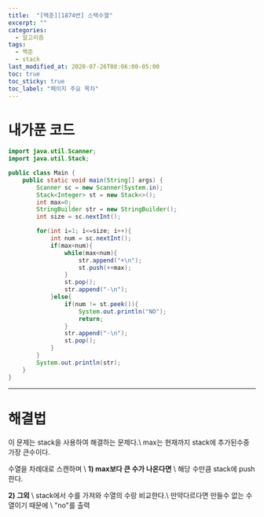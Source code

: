 ```yaml
---
title:  "[백준][1874번] 스택수열"
excerpt: ""
categories:
  - 알고리즘
tags:
  - 백준
  - stack
last_modified_at: 2020-07-26T08:06:00-05:00
toc: true
toc_sticky: true
toc_label: "페이지 주요 목차"
---
```


# 내가푼 코드

```java
import java.util.Scanner;
import java.util.Stack;

public class Main {
    public static void main(String[] args) {
        Scanner sc = new Scanner(System.in);
        Stack<Integer> st = new Stack<>();
        int max=0;
        StringBuilder str = new StringBuilder();
        int size = sc.nextInt();

        for(int i=1; i<=size; i++){
            int num = sc.nextInt();
            if(max<num){
                while(max<num){
                    str.append("+\n");
                    st.push(++max);
                }
                st.pop();
                str.append("-\n");
            }else{
                if(num != st.peek()){
                    System.out.println("NO");
                    return;
                }
                str.append("-\n");
                st.pop();
            }
        }
        System.out.println(str);
    }
}

```

---

# 해결법

이 문제는 stack을 사용하여 해결하는 문제다.\\
max는 현재까지 stack에 추가된수중 가장 큰수이다.

수열을 차례대로 스캔하며 \\
__1) max보다 큰 수가 나온다면__ \\
해당 수만큼 stack에 push한다.

__2) 그외__ \\
stack에서 수를  가져와 수열의 수랑 비교한다.\\
만약다르다면 만들수 없는 수열이기 때문에 \\
"no"를 출력
